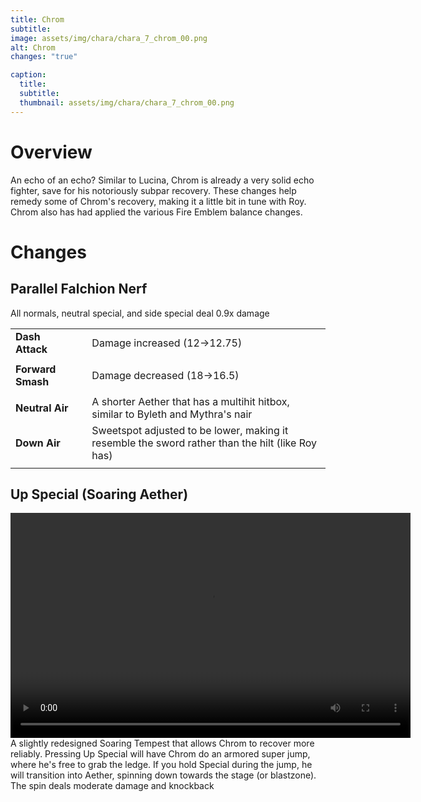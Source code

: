 ```yaml
---
title: Chrom
subtitle: 
image: assets/img/chara/chara_7_chrom_00.png
alt: Chrom
changes: "true"

caption:
  title:
  subtitle: 
  thumbnail: assets/img/chara/chara_7_chrom_00.png
---
```


# Overview 

An echo of an echo? Similar to Lucina, Chrom is already a very solid echo fighter, save for his notoriously subpar recovery. These changes help remedy some of Chrom's recovery, making it a little bit in tune with Roy. Chrom also has had applied the various Fire Emblem balance changes.

# Changes

## Parallel Falchion Nerf
All normals, neutral special, and side special deal 0.9x damage

| |  |  |
| :----------- | :-----: | ----------- |
| **Dash Attack** | | Damage increased (12->12.75) |
|  |  |  |
| **Forward Smash** | | Damage decreased (18->16.5) |
|  |  |  |
| **Neutral Air** | | A shorter Aether that has a multihit hitbox, similar to Byleth and Mythra's nair |
| **Down Air** | | Sweetspot adjusted to be lower, making it resemble the sword rather than the hilt (like Roy has) |
| | | |

## Up Special (Soaring Aether)
<video src="https://csharpm7.github.io/Ultimate14/assets/img/videos/chrom_specialhi.mp4" width="640" height="360" controls></video>
A slightly redesigned Soaring Tempest that allows Chrom to recover more reliably. Pressing Up Special will have Chrom do an armored super jump, where he's free to grab the ledge. If you hold Special during the jump, he will transition into Aether, spinning down towards the stage (or blastzone). The spin deals moderate damage and knockback